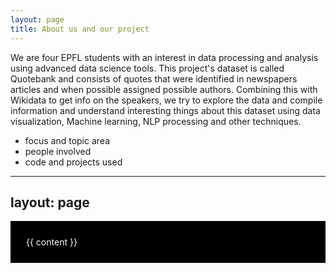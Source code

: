```yaml
---
layout: page
title: About us and our project
---
```


We are four EPFL students with an interest in data processing and analysis using advanced data science tools. This project's dataset is called Quotebank and consists of quotes 
that were identified in newspapers articles and when possible assigned possible authors. Combining this with Wikidata to get info on the speakers, we try to explore the data
and compile information and understand interesting things about this dataset using data visualization, Machine learning, NLP processing and other techniques.

- focus and topic area
- people involved
- code and projects used

---
layout: page
---
<div style="background:black; color: white; padding: 25px;">
    {{ content }}
</div>
